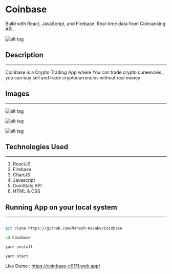 # Coinbase 

Build with React, JavaScript, and Firebase. Real-time data from Coinranking API.


![alt tag](https://github.com/Mahesh-Kasabe/Coinbase/blob/master/Images/home.png?raw=true)


## Description 
-------------------------------

Coinbase is a Crypto Trading App where You can trade crypto cureencies , you can buy sell and trade cryptocurrencies without real money 

## Images 

-------------------------------

![alt tag](https://github.com/Mahesh-Kasabe/Coinbase/blob/master/Images/authentication.png?raw=true)

![alt tag](https://github.com/Mahesh-Kasabe/Coinbase/blob/master/Images/home.png?raw=true)

![alt tag](https://github.com/Mahesh-Kasabe/Coinbase/blob/master/Images/trade.png?raw=true)

## Technologies Used
--------------------------------

1. ReactJS
2. Firebase
3. ChartJS
4. Javascript
5. CoinStats API
6. HTML & CSS

## Running App on your local system
--------------------------------

```bash

git clone https://github.com/Mahesh-Kasabe/Coinbase

cd Coinbase

yarn install

yarn start

```

Live Demo : https://coinbase-c0f7f.web.app/





